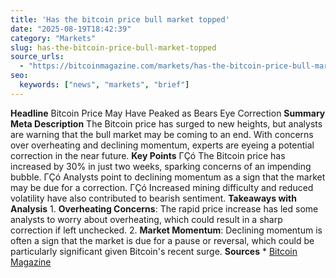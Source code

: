 ```yaml
---
title: 'Has the bitcoin price bull market topped'
date: "2025-08-19T18:42:39"
category: "Markets"
slug: has-the-bitcoin-price-bull-market-topped
source_urls:
  - "https://bitcoinmagazine.com/markets/has-the-bitcoin-price-bull-market-topped"
seo:
  keywords: ["news", "markets", "brief"]
---
```

**Headline** Bitcoin Price May Have Peaked as Bears Eye Correction  **Summary Meta Description** The Bitcoin price has surged to new heights, but analysts are warning that the bull market may be coming to an end. With concerns over overheating and declining momentum, experts are eyeing a potential correction in the near future.  **Key Points**  ΓÇó The Bitcoin price has increased by 30% in just two weeks, sparking concerns of an impending bubble. ΓÇó Analysts point to declining momentum as a sign that the market may be due for a correction. ΓÇó Increased mining difficulty and reduced volatility have also contributed to bearish sentiment.  **Takeaways with Analysis**  1. **Overheating Concerns**: The rapid price increase has led some analysts to worry about overheating, which could result in a sharp correction if left unchecked. 2. **Market Momentum**: Declining momentum is often a sign that the market is due for a pause or reversal, which could be particularly significant given Bitcoin's recent surge.  **Sources** * [Bitcoin Magazine](https://bitcoinmagazine.com/markets/has-the-bitcoin-price-bull-market-topped) 
